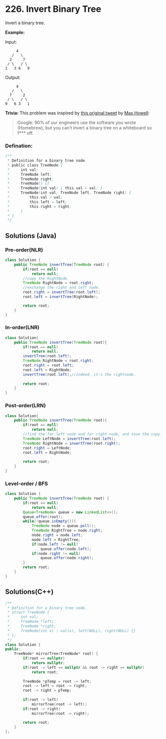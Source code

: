 # 226. Invert Binary Tree

Invert a binary tree.

**Example:**

Input:

```
     4
   /   \
  2     7
 / \   / \
1   3 6   9
```

Output:

```
     4
   /   \
  7     2
 / \   / \
9   6 3   1
```

**Trivia:**
This problem was inspired by [this original tweet](https://twitter.com/mxcl/status/608682016205344768) by [Max Howell](https://twitter.com/mxcl):

> Google: 90% of our engineers use the software you wrote (Homebrew), but you can’t invert a binary tree on a whiteboard so f*** off.



### Defination:

```java
/**
 * Definition for a binary tree node.
 * public class TreeNode {
 *     int val;
 *     TreeNode left;
 *     TreeNode right;
 *     TreeNode() {}
 *     TreeNode(int val) { this.val = val; }
 *     TreeNode(int val, TreeNode left, TreeNode right) {
 *         this.val = val;
 *         this.left = left;
 *         this.right = right;
 *     }
 * }
 */
```



## Solutions (Java)

### Pre-order(NLR)

```java
class Solution {
    public TreeNode invertTree(TreeNode root) {
        if(root == null)
            return null;
        //copy the RightNode.
        TreeNode RightNode = root.right;
        //exchange the right and left node.
        root.right = invertTree(root.left);
        root.left = invertTree(RightNode);

        return root; 
    }
}
```

### In-order(LNR)

```java
class Solution{
  	public TreeNode invertTree(TreeNode root){
      	if(root == null)
          	return null;
        invertTree(root.left);
      	TreeNode RightNode = root.right;
      	root.right = root.left;
      	root.left = RightNode;
      	invertTree(root.left);//indeed, it's the rightnode.
      
      	return root;
    }
}
```

### Post-order(LRN)

```java
class Solution{
  	public TreeNode invertTree(TreeNode root){
      	if(root == null)
          	return null;
        //find the far left node and far right node, and save the copy.
      	TreeNode LeftNode = invertTree(root.left);
      	TreeNode RightNode = invertTree(root.right);
      	root.right = LeftNode;
      	root.left = RightNode;
      
      	return root;
    }
}
```

### Level-order / BFS

```java
class Solution {
    public TreeNode invertTree(TreeNode root) {
        if(root == null)
            return null;
        Queue<TreeNode> queue = new LinkedList<>(); 
        queue.offer(root);
        while(!queue.isEmpty()){
            TreeNode node = queue.poll();
            TreeNode RightTree = node.right;
            node.right = node.left;
            node.left = RightTree;
            if(node.left != null)   
                queue.offer(node.left);
            if(node.right != null)
                queue.offer(node.right);
        }
        return root;
    }
}
```



## Solutions(C++)

```c++
/**
 * Definition for a binary tree node.
 * struct TreeNode {
 *     int val;
 *     TreeNode *left;
 *     TreeNode *right;
 *     TreeNode(int x) : val(x), left(NULL), right(NULL) {}
 * };
 */
class Solution {
public:
    TreeNode* mirrorTree(TreeNode* root) {
        if(root == nullptr)
            return nullptr;
        if(root -> left == nullptr && root -> right == nullptr)
            return root;
        
        TreeNode *pTemp = root -> left;
        root -> left = root -> right;
        root -> right = pTemp;
                
        if(root -> left)
            mirrorTree(root -> left);
        if(root -> right)
            mirrorTree(root -> right);
        
        return root;
    }
};
```

